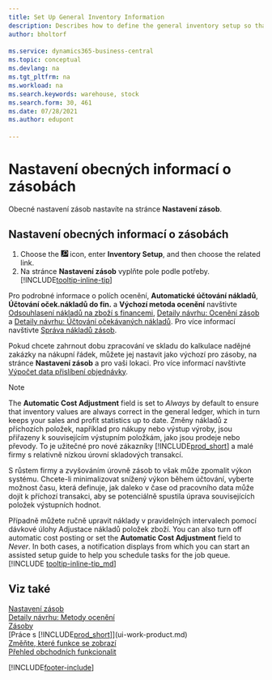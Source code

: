 ```yaml
---
title: Set Up General Inventory Information
description: Describes how to define the general inventory setup so that you can manage your warehouse and stock.
author: bholtorf

ms.service: dynamics365-business-central
ms.topic: conceptual
ms.devlang: na
ms.tgt_pltfrm: na
ms.workload: na
ms.search.keywords: warehouse, stock
ms.search.form: 30, 461
ms.date: 07/28/2021
ms.author: edupont

---
```

# Nastavení obecných informací o zásobách

Obecné nastavení zásob nastavíte na stránce **Nastavení zásob**.

## Nastavení obecných informací o zásobách

1. Choose the ![Lightbulb that opens the Tell Me feature.](media/ui-search/search_small.png "Tell me what you want to do") icon, enter **Inventory Setup**, and then choose the related link.
2. Na stránce **Nastavení zásob** vyplňte pole podle potřeby. [!INCLUDE[tooltip-inline-tip](includes/tooltip-inline-tip_md.md)]

Pro podrobné informace o polích ocenění, **Automatické účtování nákladů**, **Účtování oček.nákladů do fin.** a **Výchozí metoda ocenění** navštivte [Odsouhlasení nákladů na zboží s financemi](finance-how-to-post-inventory-costs-to-the-general-ledger.md), [Detaily návrhu: Ocenění zásob](design-details-inventory-costing.md) a [Detaily návrhu: Účtování očekávaných nákladů](design-details-expected-cost-posting.md). Pro více informací navštivte [Správa nákladů zásob](finance-manage-inventory-costs.md).

Pokud chcete zahrnout dobu zpracování ve skladu do kalkulace nadějné zakázky na nákupní řádek, můžete jej nastavit jako výchozí pro zásoby, na stránce **Nastavení zásob** a pro vaši lokaci. Pro více informací navštivte [Výpočet data přislíbení objednávky](sales-how-to-calculate-order-promising-dates.md).

> [!NOTE]
> The **Automatic Cost Adjustment** field is set to *Always* by default to ensure that inventory values are always correct in the general ledger, which in turn keeps your sales and profit statistics up to date. Změny nákladů z příchozích položek, například pro nákupy nebo výstup výroby, jsou přiřazeny k souvisejícím výstupním položkám, jako jsou prodeje nebo převody. To je užitečné pro nové zákazníky [!INCLUDE[prod_short](includes/prod_short.md)] a malé firmy s relativně nízkou úrovní skladových transakcí.
>
> S růstem firmy a zvyšováním úrovně zásob to však může zpomalit výkon systému. Chcete-li minimalizovat snížený výkon během účtování, vyberte možnost času, která definuje, jak daleko v čase od pracovního data může dojít k příchozí transakci, aby se potenciálně spustila úprava souvisejících položek výstupních hodnot.
>
> Případně můžete ručně upravit náklady v pravidelných intervalech pomocí dávkové úlohy Adjustace nákladů položek zboží. You can also turn off automatic cost posting or set the **Automatic Cost Adjustment** field to *Never*. In both cases, a notification displays from which you can start an assisted setup guide to help you schedule tasks for the job queue. [!INCLUDE [tooltip-inline-tip_md](includes/tooltip-inline-tip_md.md)]

## Viz také

[Nastavení zásob](inventory-setup-inventory.md)    
[Detaily návrhu: Metody ocenění](design-details-costing-methods.md)    
[Zásoby](inventory-manage-inventory.md)    
[Práce s [!INCLUDE[prod_short](includes/prod_short.md)]](ui-work-product.md)    
[Změňte, které funkce se zobrazí](ui-experiences.md)    
[Přehled obchodních funkcionalit](ui-across-business-areas.md)


[!INCLUDE[footer-include](includes/footer-banner.md)]